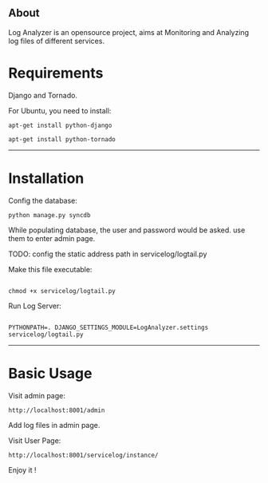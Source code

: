 <html>
<title></title>
<body>

<h2>About</h2>
<p>
Log Analyzer is an opensource project, aims at Monitoring and Analyzing log files of different services.
</p>


<h1>Requirements</h1>
<p>
Django and Tornado.
</p>
<p>For Ubuntu, you need to install:
<p><code>apt-get install python-django</code></p>
<p><code>apt-get install python-tornado</code></p>
</p>

<hr/>

<h1>Installation</h1>

<p>
Config the database:
</p>
<p><code>python manage.py syncdb</code></p>
While populating database, the user and password would be asked. use them to enter admin page.
<p>

TODO: config the static address path in servicelog/logtail.py
<p>

Make this file executable:

<code>
chmod +x servicelog/logtail.py
</code>
<p>

Run Log Server:
<p>
<code>
PYTHONPATH=. DJANGO_SETTINGS_MODULE=LogAnalyzer.settings servicelog/logtail.py
</code>

<hr/>

<h1>Basic Usage</h1>

Visit admin page:
</p>
<p><code>http://localhost:8001/admin</code></p>

Add log files in admin page.

<p>
Visit User Page:
</p>
<p><code>http://localhost:8001/servicelog/instance/</code></p>

Enjoy it !

</body>
</html>
